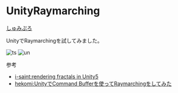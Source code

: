 # UnityRaymarching

[しゅみぷろ](http://esbrog.hatenablog.com/entry/2016/03/20/201315)

UnityでRaymarchingを試してみました。

![ts](http://f.st-hatena.com/images/fotolife/r/radwimps-september/20160320/20160320043125.png)
![un](http://f.st-hatena.com/images/fotolife/r/radwimps-september/20160319/20160319214647.png)

参考

* [i-saint:rendering fractals in Unity5](http://i-saint.hatenablog.com/entry/2015/03/18/194818)
* [hekomi:UnityでCommand Bufferを使ってRaymarchingをしてみた](http://tips.hecomi.com/entry/2016/03/17/020610)
